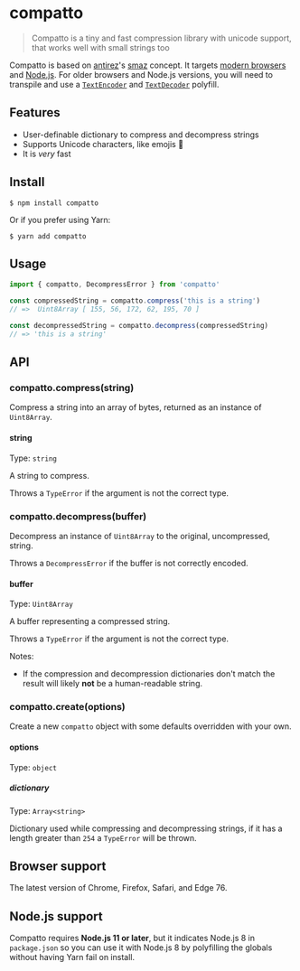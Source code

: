 # compatto

> Compatto is a tiny and fast compression library with unicode support, that works well with small strings too

Compatto is based on [antirez](https://github.com/antirez/)'s [smaz](https://github.com/antirez/smaz) concept. It targets [modern browsers](#browser-support) and [Node.js](#nodejs-support). For older browsers and Node.js versions, you will need to transpile and use a [`TextEncoder`](https://developer.mozilla.org/en-US/docs/Web/API/TextEncoder) and [`TextDecoder`](https://developer.mozilla.org/en-US/docs/Web/API/TextDecoder) polyfill.


## Features

- User-definable dictionary to compress and decompress strings
- Supports Unicode characters, like emojis 🎉
- It is *very* fast



## Install

```console
$ npm install compatto
```

Or if you prefer using Yarn:

```console
$ yarn add compatto
```


## Usage

```javascript
import { compatto, DecompressError } from 'compatto'

const compressedString = compatto.compress('this is a string')
// =>  Uint8Array [ 155, 56, 172, 62, 195, 70 ]

const decompressedString = compatto.decompress(compressedString)
// => 'this is a string'
```


## API

### compatto.compress(string)

Compress a string into an array of bytes, returned as an instance of `Uint8Array`.

#### string

Type: `string`

A string to compress.

Throws a `TypeError` if the argument is not the correct type.

### compatto.decompress(buffer)

Decompress an instance of `Uint8Array` to the original, uncompressed, string.

Throws a `DecompressError` if the buffer is not correctly encoded.

#### buffer

Type: `Uint8Array`

A buffer representing a compressed string.

Throws a `TypeError` if the argument is not the correct type.

Notes:
- If the compression and decompression dictionaries don't match the result will likely **not** be a human-readable string.

### compatto.create(options)

Create a new `compatto` object with some defaults overridden with your own.

#### options

Type: `object`

##### dictionary

Type: `Array<string>`

Dictionary used while compressing and decompressing strings, if it has a length greater than `254` a `TypeError` will be thrown.


## Browser support

The latest version of Chrome, Firefox, Safari, and Edge 76.


## Node.js support

Compatto requires **Node.js 11 or later**, but it indicates Node.js 8 in `package.json` so you can use it with Node.js 8 by polyfilling the globals without having Yarn fail on install.
